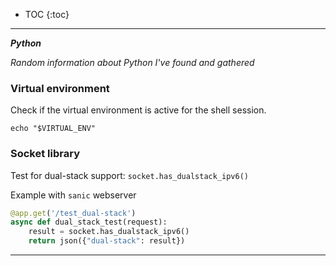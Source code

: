 * TOC
{:toc}

---
___Python___

_Random information about Python I've found and gathered_

### Virtual environment

Check if the virtual environment is active for the shell session.

`echo "$VIRTUAL_ENV"`

### Socket library

Test for dual-stack support: `socket.has_dualstack_ipv6()`

Example with `sanic` webserver

```python
@app.get('/test_dual-stack')
async def dual_stack_test(request):
    result = socket.has_dualstack_ipv6()
    return json({"dual-stack": result})
```

---
